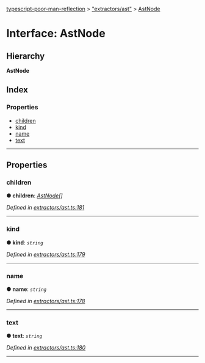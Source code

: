 [typescript-poor-man-reflection](../README.md) > ["extractors/ast"](../modules/_extractors_ast_.md) > [AstNode](../interfaces/_extractors_ast_.astnode.md)

# Interface: AstNode

## Hierarchy

**AstNode**

## Index

### Properties

* [children](_extractors_ast_.astnode.md#children)
* [kind](_extractors_ast_.astnode.md#kind)
* [name](_extractors_ast_.astnode.md#name)
* [text](_extractors_ast_.astnode.md#text)

---

## Properties

<a id="children"></a>

###  children

**● children**: *[AstNode](_extractors_ast_.astnode.md)[]*

*Defined in [extractors/ast.ts:181](https://github.com/cancerberoSgx/typescript-poor-man-reflection/blob/8c7c887/src/extractors/ast.ts#L181)*

___
<a id="kind"></a>

###  kind

**● kind**: *`string`*

*Defined in [extractors/ast.ts:179](https://github.com/cancerberoSgx/typescript-poor-man-reflection/blob/8c7c887/src/extractors/ast.ts#L179)*

___
<a id="name"></a>

###  name

**● name**: *`string`*

*Defined in [extractors/ast.ts:178](https://github.com/cancerberoSgx/typescript-poor-man-reflection/blob/8c7c887/src/extractors/ast.ts#L178)*

___
<a id="text"></a>

###  text

**● text**: *`string`*

*Defined in [extractors/ast.ts:180](https://github.com/cancerberoSgx/typescript-poor-man-reflection/blob/8c7c887/src/extractors/ast.ts#L180)*

___

